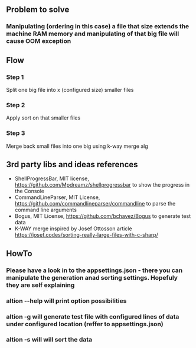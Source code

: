 ﻿## Problem to solve
### Manipulating (ordering in this case) a file that size extends the machine RAM memory and manipulating of that big file will cause OOM exception

## Flow
### Step 1
Split one big file into x (configured size) smaller files
### Step 2
Apply sort on that smaller files
### Step 3
Merge back small files into one big using k-way merge alg

## 3rd party libs and ideas references
* ShellProgressBar, MIT license, https://github.com/Mpdreamz/shellprogressbar to show the progress in the Console
* CommandLineParser, MIT License, https://github.com/commandlineparser/commandline to parse the command line arguments
* Bogus, MIT License, https://github.com/bchavez/Bogus to generate test data
* K-WAY merge inspired by Josef Ottosson article https://josef.codes/sorting-really-large-files-with-c-sharp/

## HowTo

### Please have a look in to the appsettings.json - there you can manipulate the generation anad sorting settings. Hopefuly they are self explaining

### altion --help will print option possibilities
### altion -g will generate test file with configured lines of data under configured location (reffer to appsettings.json)
### altion -s will will sort the data
